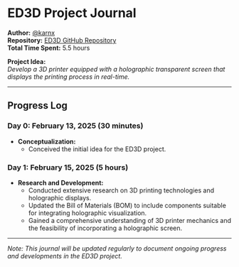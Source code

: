 # ED3D Project Journal

**Author:** [@karnx](https://github.com/Fastestkyo)  
**Repository:** [ED3D GitHub Repository](https://github.com/Fastestkyo/ED3D)  
**Total Time Spent:** 5.5 hours

**Project Idea:**  
*Develop a 3D printer equipped with a holographic transparent screen that displays the printing process in real-time.*

---

## Progress Log

### Day 0: February 13, 2025 (30 minutes)
- **Conceptualization:**  
  - Conceived the initial idea for the ED3D project.

### Day 1: February 15, 2025 (5 hours)
- **Research and Development:**  
  - Conducted extensive research on 3D printing technologies and holographic displays.
  - Updated the Bill of Materials (BOM) to include components suitable for integrating holographic visualization.
  - Gained a comprehensive understanding of 3D printer mechanics and the feasibility of incorporating a holographic screen.

---

*Note: This journal will be updated regularly to document ongoing progress and developments in the ED3D project.*

